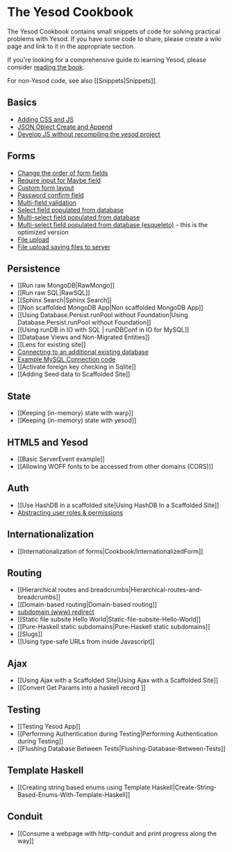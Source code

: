 # The Yesod Cookbook

The Yesod Cookbook contains small snippets of code for solving practical problems with Yesod. If you have some code to share, please create a wiki page and link to it in the appropriate section.

If you're looking for a comprehensive guide to learning Yesod, please consider [reading the book](http://www.yesodweb.com/book).

For non-Yesod code, see also [[Snippets|Snippets]].

## Basics
* [Adding CSS and JS](http://www.yesodweb.com/blog/2013/01/adding-css-js)
* [JSON Object Create and Append](https://github.com/yesodweb/yesod-cookbook/blob/master/cookbook-pages/JSON-data-helpful-manipulations.md)
* [Develop JS without recompiling the yesod project](https://github.com/yesodweb/yesod-cookbook/blob/master/cookbook-pages/Develop-JS-without-recompiling-the-yesod-project.md)

## Forms

* [Change the order of form fields](https://github.com/yesodweb/yesod-cookbook/blob/master/cookbook-pages/OrderFormFields.md)
* [Require input for Maybe field](https://github.com/yesodweb/yesod-cookbook/blob/master/cookbook-pages/RequireInputMaybeField.md)
* [Custom form layout](https://github.com/yesodweb/yesod-cookbook/blob/master/cookbook-pages/CustomFormLayout.md)
* [Password confirm field](https://github.com/yesodweb/yesod-cookbook/blob/master/cookbook-pages/Password-Confirm-Field.md)
* [Multi-field validation](https://github.com/yesodweb/yesod-cookbook/blob/master/cookbook-pages/Cookbook-Multi-field-validation.md)
* [Select field populated from database](https://github.com/yesodweb/yesod-cookbook/blob/master/cookbook-pages/Select-field-populated-from-database.md)
* [Multi-select field populated from database](https://github.com/yesodweb/yesod-cookbook/blob/master/cookbook-pages/Multi-select-field-populated-from-database.md)
* [Multi-select field populated from database (esqueleto)](https://github.com/yesodweb/yesod-cookbook/blob/master/cookbook-pages/Multi-select-field-populated-from-database-(using-esqueleto).md) - this is the optimized version
* [File upload](https://github.com/yesodweb/yesod-cookbook/blob/master/cookbook-pages/Cookbook-File-upload.md)
* [File upload saving files to server](https://github.com/yesodweb/yesod-cookbook/blob/master/cookbook-pages/Cookbook-file-upload-saving-files-to-server.md)

## Persistence

* [[Run raw MongoDB|RawMongo]]
* [[Run raw SQL|RawSQL]]
* [[Sphinx Search|Sphinx Search]]
* [[Non scaffolded MongoDB App|Non scaffolded MongoDB App]]
* [[Using Database.Persist.runPool without Foundation|Using Database.Persist.runPool without Foundation]]
* [[Using runDB in IO with SQL | runDBConf in IO for MySQL]]
* [[Database Views and Non-Migrated Entities]]
* [[Lens for existing site]]
* [Connecting to an additional existing database](https://github.com/yesodweb/yesod/wiki/Connecting-to-an-additional-existing-database)
* [Example MySQL Connection code](https://github.com/yesodweb/yesod/wiki/Example-MySQL-Connection-code)
* [[Activate foreign key checking in Sqlite]]
* [[Adding Seed data to Scaffolded Site]]

## State

* [[Keeping (in-memory) state with warp]]
* [[Keeping (in-memory) state with yesod]]

## HTML5 and Yesod
* [[Basic ServerEvent example]]
* [[Allowing WOFF fonts to be accessed from other domains (CORS)]]

## Auth

* [[Use HashDB in a scaffolded site|Using HashDB In a Scaffolded Site]]
* [Abstracting user roles & permissions](http://blog.felipe.lessa.nom.br/?p=7)

## Internationalization

* [[Internationalization of forms|Cookbook/InternationalizedForm]]

## Routing

* [[Hierarchical routes and breadcrumbs|Hierarchical-routes-and-breadcrumbs]]
* [[Domain-based routing|Domain-based routing]]
* [subdomain (www) redirect](/show/topic/536)
* [[Static file subsite Hello World|Static-file-subsite-Hello-World]]
* [[Pure-Haskell static subdomains|Pure-Haskell static subdomains]]
* [[Slugs]]
* [[Using type-safe URLs from inside Javascript]]

## Ajax

* [[Using Ajax with a Scaffolded Site|Using Ajax with a Scaffolded Site]]
* [[Convert Get Params into a haskell record ]]

## Testing

* [[Testing Yesod App]]
* [[Performing Authentication during Testing|Performing Authentication during Testing]]
* [[Flushing Database Between Tests|Flushing-Database-Between-Tests]]

## Template Haskell

* [[Creating string based enums using Template Haskell|Create-String-Based-Enums-With-Template-Haskell]]

## Conduit

* [[Consume a webpage with http-conduit and print progress along the way]]
